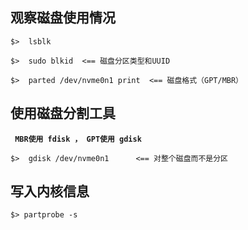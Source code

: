 

## 观察磁盘使用情况
```
$>  lsblk

$>  sudo blkid  <== 磁盘分区类型和UUID

$>  parted /dev/nvme0n1 print  <== 磁盘格式（GPT/MBR）
```

## 使用磁盘分割工具
**` MBR使用 fdisk ， GPT使用 gdisk`**
```
$>  gdisk /dev/nvme0n1      <== 对整个磁盘而不是分区
```

## 写入内核信息
```
$> partprobe -s
```